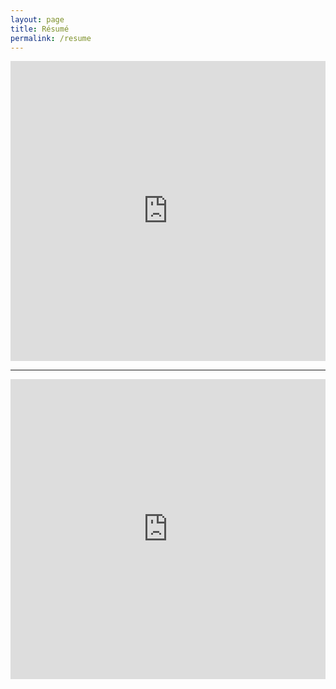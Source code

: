 ```yaml
--- 
layout: page
title: Résumé
permalink: /resume
---
```

<center>
<iframe src="https://drive.google.com/file/d/0B7hJdfAwnUNzNk9zSndNRFhTR2c/preview" 
 frameborder="0"
 style="overflow:hidden;height:480;width:100%" 
 width="100%" height="580"></iframe>

<hr>

 <iframe src="https://drive.google.com/file/d/1f0C_LYRfoTgCSEfosI2ItQ4vgzBR_8TX/preview" 
 frameborder="0"
 style="overflow:hidden;height:480;width:100%" 
 width="100%" height="580"></iframe>

<!--<br>
<br>
<b>When debugging, novices insert corrective code; experts remove defective code</b>
<br>

<b>The key to performance is elegance, not battalions of special cases</b>
<br>

<b>Artificial Intelligence usually beats Natural Stupidity</b>
<br>

<b>All men must swallow the sour with the sweet</b>-->

</center>